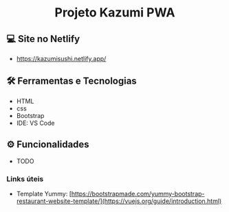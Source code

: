 <h1 align="center">Projeto Kazumi PWA</h1>

## 💻 Site no Netlify

- https://kazumisushi.netlify.app/

## 🛠️ Ferramentas e Tecnologias

- HTML 
- css
- Bootstrap
- IDE: VS Code

## ⚙ Funcionalidades
- TODO
 
### Links úteis

- Template Yummy: [https://bootstrapmade.com/yummy-bootstrap-restaurant-website-template/](https://vuejs.org/guide/introduction.html)

